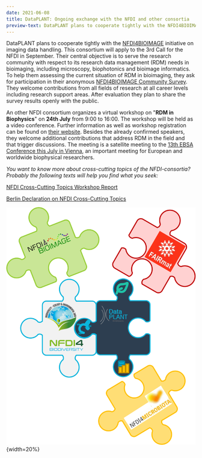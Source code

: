 ```yaml
---
date: 2021-06-08
title: DataPLANT: Ongoing exchange with the NFDI and other consortia
preview-text: DataPLANT plans to cooperate tightly with the NFDI4BIOIMAGE initiative on imaging data handling. This consortium will apply to the 3rd Call for the NFDI in September. Their central objective is to serve the research community with respect to its research data management (RDM) needs in bioimaging, including microscopy, biophotonics and bioimage informatics. To help them assessing the current situation of RDM in bioimaging, they ask for participation in their anonymous NFDI4BIOIMAGE Community Survey ...
---
```


DataPLANT plans to cooperate tightly with the [NFDI4BIOIMAGE](https://nfdi4bioimage.de/en/start/) initiative on imaging data handling. This consortium will apply to the 3rd Call for the NFDI in September. Their central objective is to serve the research community with respect to its research data management (RDM) needs in bioimaging, including microscopy, biophotonics and bioimage informatics. To help them assessing the current situation of RDM in bioimaging, they ask for participation in their anonymous [NFDI4BIOIMAGE Community Survey](https://nfdi4bioimage.de/en/survey/). They welcome contributions from all fields of research at all career levels including research support areas. After evaluation they plan to share the survey results openly with the public.

An other NFDI consortium organizes a virtual workshop on "**RDM in Biophysics**" on **24th July** from 9:00 to 16:00. The workshop will be held as a video conference. Further information as well as workshop registration can be found on [their website](https://indico.fhi-berlin.mpg.de/e/RDMBiophysics). Besides the already confirmed speakers, they welcome additional contributions that address RDM in the field and that trigger discussions. The meeting is a satellite meeting to the [13th EBSA Conference this July in Vienna](https://www.ebsa2021.org/satellite-events), an important meeting for European and worldwide biophysical researchers.

*You want to know more about cross-cutting topics of the NFDI-consortia? Probably the following texts will help you find what you seek:*

[NFDI Cross-Cutting Topics Workshop Report](https://zenodo.org/record/4593770#.YLpTcvkzbZs)

[Berlin Declaration on NFDI Cross-Cutting Topics](https://zenodo.org/record/3457213)

![CrossCutting](/src/assets/images/news/CrossCutting.svg "CrossCutting"){width=20%}